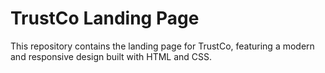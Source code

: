 # TrustCo Landing Page

This repository contains the landing page for TrustCo, featuring a modern and responsive design built with HTML and CSS.